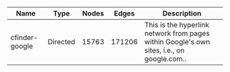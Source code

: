| Name | Type | Nodes | Edges | Description |
| ---- | ---- | ----- | ----- | ----------- |
| cfinder-google | Directed | 15763 | 171206 | This is the hyperlink network from pages within Google's own sites, i.e., on google.com.. |